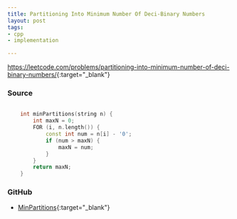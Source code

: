 ```yaml
---
title: Partitioning Into Minimum Number Of Deci-Binary Numbers
layout: post
tags:
- cpp
- implementation

---
```


<https://leetcode.com/problems/partitioning-into-minimum-number-of-deci-binary-numbers/>{:target="_blank"}

### Source

```cpp

    int minPartitions(string n) {
        int maxN = 0;
        FOR (i, n.length()) {
            const int num = n[i] - '0';
            if (num > maxN) {
                maxN = num;
            }
        }
        return maxN;
    }

```

### GitHub

- [MinPartitions](<https://github.com/coolwindjo/algoguru/tree/master/_posts/Done/MinPartitions>){:target="_blank"}
